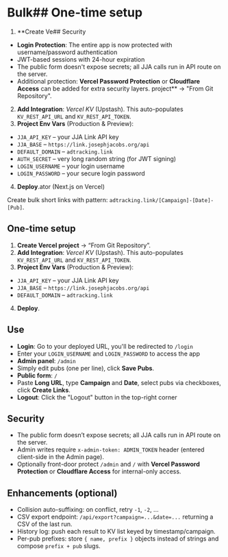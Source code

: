 # Bulk## One-time setup
1. **Create Ve## Security
- **Login Protection**: The entire app is now protected with username/password authentication
- JWT-based sessions with 24-hour expiration
- The public form doesn't expose secrets; all JJA calls run in API route on the server.
- Additional protection: **Vercel Password Protection** or **Cloudflare Access** can be added for extra security layers. project** → "From Git Repository".
2. **Add Integration**: *Vercel KV* (Upstash). This auto-populates `KV_REST_API_URL` and `KV_REST_API_TOKEN`.
3. **Project Env Vars** (Production & Preview):
- `JJA_API_KEY` – your JJA Link API key
- `JJA_BASE` – `https://link.josephjacobs.org/api`
- `DEFAULT_DOMAIN` – `adtracking.link`
- `AUTH_SECRET` – very long random string (for JWT signing)
- `LOGIN_USERNAME` – your login username
- `LOGIN_PASSWORD` – your secure login password
4. **Deploy**.ator (Next.js on Vercel)


Create bulk short links with pattern: `adtracking.link/[Campaign]-[Date]-[Pub]`.


## One-time setup
1. **Create Vercel project** → “From Git Repository”.
2. **Add Integration**: *Vercel KV* (Upstash). This auto-populates `KV_REST_API_URL` and `KV_REST_API_TOKEN`.
3. **Project Env Vars** (Production & Preview):
- `JJA_API_KEY` – your JJA Link API key
- `JJA_BASE` – `https://link.josephjacobs.org/api`
- `DEFAULT_DOMAIN` – `adtracking.link`
4. **Deploy**.


## Use
- **Login**: Go to your deployed URL, you'll be redirected to `/login`
- Enter your `LOGIN_USERNAME` and `LOGIN_PASSWORD` to access the app
- **Admin panel**: `/admin`
- Simply edit pubs (one per line), click **Save Pubs**.
- **Public form**: `/`
- Paste **Long URL**, type **Campaign** and **Date**, select pubs via checkboxes, click **Create Links**.
- **Logout**: Click the "Logout" button in the top-right corner


## Security
- The public form doesn’t expose secrets; all JJA calls run in API route on the server.
- Admin writes require `x-admin-token: ADMIN_TOKEN` header (entered client-side in the Admin page).
- Optionally front-door protect `/admin` and `/` with **Vercel Password Protection** or **Cloudflare Access** for internal-only access.


## Enhancements (optional)
- Collision auto-suffixing: on conflict, retry `-1`, `-2`, ...
- CSV export endpoint: `/api/export?campaign=...&date=...` returning a CSV of the last run.
- History log: push each result to KV list keyed by timestamp/campaign.
- Per-pub prefixes: store `{ name, prefix }` objects instead of strings and compose `prefix + pub` slugs.